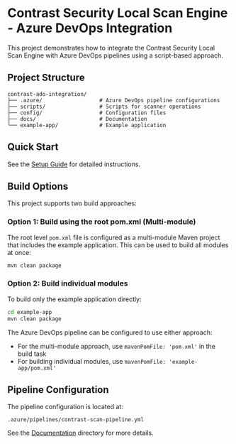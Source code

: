 # Contrast Security Local Scan Engine - Azure DevOps Integration

This project demonstrates how to integrate the Contrast Security Local Scan Engine with Azure DevOps pipelines using a script-based approach.

## Project Structure

```
contrast-ado-integration/
├── .azure/                  # Azure DevOps pipeline configurations
├── scripts/                 # Scripts for scanner operations
├── config/                  # Configuration files
├── docs/                    # Documentation
└── example-app/             # Example application
```

## Quick Start

See the [Setup Guide](docs/SETUP.md) for detailed instructions.

## Build Options

This project supports two build approaches:

### Option 1: Build using the root pom.xml (Multi-module)

The root level `pom.xml` file is configured as a multi-module Maven project that includes the example application. This can be used to build all modules at once:

```bash
mvn clean package
```

### Option 2: Build individual modules

To build only the example application directly:

```bash
cd example-app
mvn clean package
```

The Azure DevOps pipeline can be configured to use either approach:

- For the multi-module approach, use `mavenPomFile: 'pom.xml'` in the build task
- For building individual modules, use `mavenPomFile: 'example-app/pom.xml'`

## Pipeline Configuration

The pipeline configuration is located at:
```
.azure/pipelines/contrast-scan-pipeline.yml
```

See the [Documentation](docs/) directory for more details.
